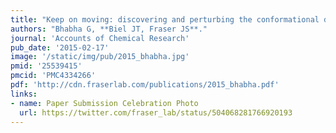```yaml
---
title: "Keep on moving: discovering and perturbing the conformational dynamics of enzymes"
authors: "Bhabha G, **Biel JT, Fraser JS**."
journal: 'Accounts of Chemical Research'
pub_date: '2015-02-17'
image: '/static/img/pub/2015_bhabha.jpg'
pmid: '25539415'
pmcid: 'PMC4334266'
pdf: 'http://cdn.fraserlab.com/publications/2015_bhabha.pdf'
links:
- name: Paper Submission Celebration Photo
  url: https://twitter.com/fraser_lab/status/504068281766920193
---
```

